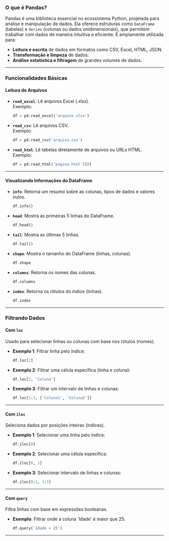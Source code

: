 ### **O que é Pandas?**
Pandas é uma biblioteca essencial no ecossistema Python, projetada para análise e manipulação de dados. Ela oferece estruturas como `DataFrame` (tabelas) e `Series` (colunas ou dados unidimensionais), que permitem trabalhar com dados de maneira intuitiva e eficiente. É amplamente utilizada para:  
- **Leitura e escrita** de dados em formatos como CSV, Excel, HTML, JSON.  
- **Transformação e limpeza** de dados.  
- **Análise estatística e filtragem** de grandes volumes de dados.  

---

### **Funcionalidades Básicas**

#### **Leitura de Arquivos**
- **`read_excel`**: Lê arquivos Excel (.xlsx).  
  Exemplo:  
  ```python
  df = pd.read_excel('arquivo.xlsx')
  ```
- **`read_csv`**: Lê arquivos CSV.  
  Exemplo:  
  ```python
  df = pd.read_csv('arquivo.csv')
  ```
- **`read_html`**: Lê tabelas diretamente de arquivos ou URLs HTML.  
  Exemplo:  
  ```python
  df = pd.read_html('pagina.html')[0]
  ```

---

#### **Visualizando Informações do DataFrame**
- **`info`**: Retorna um resumo sobre as colunas, tipos de dados e valores nulos.  
  ```python
  df.info()
  ```
- **`head`**: Mostra as primeiras 5 linhas do DataFrame.  
  ```python
  df.head()
  ```
- **`tail`**: Mostra as últimas 5 linhas.  
  ```python
  df.tail()
  ```
- **`shape`**: Mostra o tamanho do DataFrame (linhas, colunas).  
  ```python
  df.shape
  ```
- **`columns`**: Retorna os nomes das colunas.  
  ```python
  df.columns
  ```
- **`index`**: Retorna os rótulos do índice (linhas).  
  ```python
  df.index
  ```

---

### **Filtrando Dados**

#### **Com `loc`**  
Usado para selecionar linhas ou colunas com base nos rótulos (nomes).  
- **Exemplo 1**: Filtrar linha pelo índice:  
  ```python
  df.loc[2]
  ```
- **Exemplo 2**: Filtrar uma célula específica (linha e coluna):  
  ```python
  df.loc[2, 'Coluna']
  ```
- **Exemplo 3**: Filtrar um intervalo de linhas e colunas:  
  ```python
  df.loc[1:3, ['Coluna1', 'Coluna2']]
  ```

---

#### **Com `iloc`**  
Seleciona dados por posições inteiras (índices).  
- **Exemplo 1**: Selecionar uma linha pelo índice:  
  ```python
  df.iloc[0]
  ```
- **Exemplo 2**: Selecionar uma célula específica:  
  ```python
  df.iloc[0, 1]
  ```
- **Exemplo 3**: Selecionar intervalo de linhas e colunas:  
  ```python
  df.iloc[0:3, 1:3]
  ```

---

#### **Com `query`**  
Filtra linhas com base em expressões booleanas.  
- **Exemplo**: Filtrar onde a coluna 'Idade' é maior que 25.  
  ```python
  df.query('Idade > 25')
---